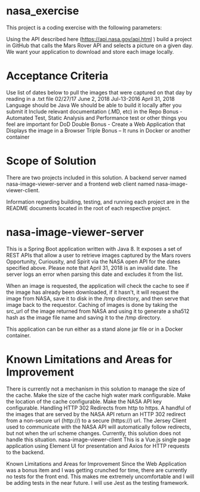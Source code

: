 # nasa_exercise
This project is a coding exercise with the following parameters:

Using the API described here (https://api.nasa.gov/api.html ) build a project in GitHub that calls the Mars Rover API and selects a picture on a given day. We want your application to download and store each image locally.   

# Acceptance Criteria
Use list of dates below to pull the images that were captured on that day by reading in a .txt file
02/27/17
June 2, 2018
Jul-13-2016
April 31, 2018
Language should be Java
We should be able to build it locally after you submit it
Include relevant documentation (.MD, etc) in the Repo
Bonus -  Automated Test, Static Analysis and Performance test or other things you feel are important for DoD
Double Bonus  - Create a Web Application that Displays the image in a Browser
Triple Bonus – It runs in Docker or another container
# Scope of Solution
There are two projects included in this solution. A backend server named nasa-image-viewer-server and a frontend web client named nasa-image-viewer-client.

Information regarding building, testing, and running each project are in the README documents located in the root of each respective project.

# nasa-image-viewer-server
This is a Spring Boot application written with Java 8. It exposes a set of REST APIs that allow a user to retrieve images captured by the Mars rovers Opportunity, Curiousity, and Spirit via the NASA open API for the dates specified above. Please note that April 31, 2018 is an invalid date. The server logs an error when parsing this date and excludes it from the list.

When an image is requested, the application will check the cache to see if the image has already been downloaded, if it hasn't, it will request the image from NASA, save it to disk in the /tmp directory, and then serve that image back to the requestor. Caching of images is done by taking the src_url of the image returned from NASA and using it to generate a sha512 hash as the image file name and saving it to the /tmp directory.

This application can be run either as a stand alone jar file or in a Docker container.

# Known Limitations and Areas for Improvement
There is currently not a mechanism in this solution to manage the size of the cache.
Make the size of the cache high water mark configurable.
Make the location of the cache configurable.
Make the NASA API key configurable.
Handling HTTP 302 Redirects from http to https. A handful of the images that are served by the NASA API return an HTTP 302 redirect from a non-secure url (http://) to a secure (https://) url. The Jersey Client used to communicate with the NASA API will automatically follow redirects, but not when the url scheme changes. Currently, this solution does not handle this situation.
nasa-image-viewer-client
This is a Vue.js single page application using Element UI for presentation and Axios for HTTP requests to the backend.

Known Limitations and Areas for Improvement
Since the Web Application was a bonus item and I was getting crunched for time, there are currently no tests for the front end. This makes me extremely uncomfortable and I will be adding tests in the near future. I will use Jest as the testing framework.
